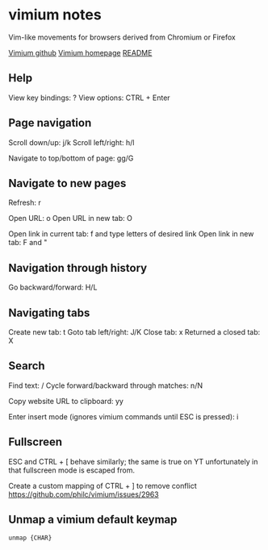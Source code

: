 # vimium notes

Vim-like movements for browsers derived from Chromium or Firefox

[Vimium github](https://github.com/philc/vimium)
[Vimium homepage](https://vimium.github.io/)
[README](https://github.com/philc/vimium/blob/master/README.md)

## Help
View key bindings:  ?
View options:  CTRL + Enter


## Page navigation
Scroll down/up:  j/k
Scroll left/right:  h/l

Navigate to top/bottom of page:  gg/G


## Navigate to new pages
Refresh:  r

Open URL:  o
Open URL in new tab:  O

Open link in current tab:  f and type letters of desired link
Open link in new tab:  F and "

## Navigation through history
Go backward/forward:  H/L


## Navigating tabs
Create new tab:  t
Goto tab left/right:  J/K
Close tab:  x
Returned a closed tab:  X




## Search
Find text:  /
Cycle forward/backward through matches:  n/N

Copy website URL to clipboard:  yy

Enter insert mode (ignores vimium commands until ESC is pressed):  i



## Fullscreen

ESC and CTRL + [ behave similarly; the same is true on YT unfortunately in that fullscreen mode is escaped from.

Create a custom mapping of CTRL + ] to remove conflict
https://github.com/philc/vimium/issues/2963



## Unmap a vimium default keymap
`unmap {CHAR}`
